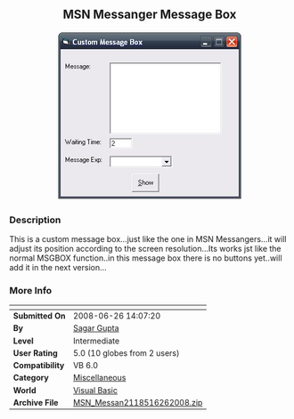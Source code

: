 ﻿<div align="center">

## MSN Messanger Message Box

<img src="PIC20086261359522618.JPG">
</div>

### Description

This is a custom message box...just like the one in MSN Messangers...it will adjust its position according to the screen resolution...Its works jst like the normal MSGBOX function..in this message box there is no buttons yet..will add it in the next version...
 
### More Info
 


<span>             |<span>
---                |---
**Submitted On**   |2008-06-26 14:07:20
**By**             |[Sagar Gupta](https://github.com/Planet-Source-Code/PSCIndex/blob/master/ByAuthor/sagar-gupta.md)
**Level**          |Intermediate
**User Rating**    |5.0 (10 globes from 2 users)
**Compatibility**  |VB 6\.0
**Category**       |[Miscellaneous](https://github.com/Planet-Source-Code/PSCIndex/blob/master/ByCategory/miscellaneous__1-1.md)
**World**          |[Visual Basic](https://github.com/Planet-Source-Code/PSCIndex/blob/master/ByWorld/visual-basic.md)
**Archive File**   |[MSN\_Messan2118516262008\.zip](https://github.com/Planet-Source-Code/sagar-gupta-msn-messanger-message-box__1-70754/archive/master.zip)








